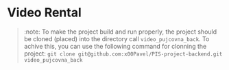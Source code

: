 # Video Rental

> :note: To make the project build and run properly, the project should be cloned (placed) into the directory call `video_pujcovna_back`.
> To achive this, you can use the following command for clonning the project: `git clone git@github.com:x00Pavel/PIS-project-backend.git video_pujcovna_back`